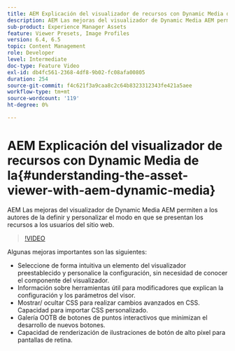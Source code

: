 ```yaml
---
title: AEM Explicación del visualizador de recursos con Dynamic Media de la
description: AEM Las mejoras del visualizador de Dynamic Media AEM permiten a los autores de la definir y personalizar el modo en que se presentan los recursos a los usuarios del sitio web.
sub-product: Experience Manager Assets
feature: Viewer Presets, Image Profiles
version: 6.4, 6.5
topic: Content Management
role: Developer
level: Intermediate
doc-type: Feature Video
exl-id: db4fc561-2368-4df8-9b02-fc08afa00805
duration: 254
source-git-commit: f4c621f3a9caa8c2c64b8323312343fe421a5aee
workflow-type: tm+mt
source-wordcount: '119'
ht-degree: 0%

---
```


# AEM Explicación del visualizador de recursos con Dynamic Media de la{#understanding-the-asset-viewer-with-aem-dynamic-media}

AEM Las mejoras del visualizador de Dynamic Media AEM permiten a los autores de la definir y personalizar el modo en que se presentan los recursos a los usuarios del sitio web.

>[!VIDEO](https://video.tv.adobe.com/v/17783?quality=12&learn=on)

Algunas mejoras importantes son las siguientes:

* Seleccione de forma intuitiva un elemento del visualizador preestablecido y personalice la configuración, sin necesidad de conocer el componente del visualizador.
* Información sobre herramientas útil para modificadores que explican la configuración y los parámetros del visor.
* Mostrar/ ocultar CSS para realizar cambios avanzados en CSS. Capacidad para importar CSS personalizado.
* Galería OOTB de botones de puntos interactivos que minimizan el desarrollo de nuevos botones.
* Capacidad de renderización de ilustraciones de botón de alto píxel para pantallas de retina.
